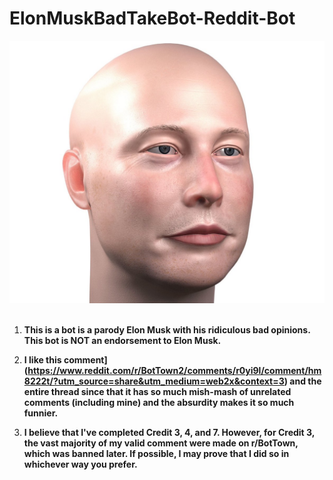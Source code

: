 # ElonMuskBadTakeBot-Reddit-Bot
![Web Crawler](BaldElon.jpg)
<br />
<br />
1. **This is a bot is a parody Elon Musk with his ridiculous bad opinions. This bot is NOT an endorsement to Elon Musk.**

2. **I like this 
comment](https://www.reddit.com/r/BotTown2/comments/r0yi9l/comment/hm8222t/?utm_source=share&utm_medium=web2x&context=3) 
and the entire thread since that it has so much mish-mash of unrelated comments (including mine) and the absurdity makes it so much funnier.**

4. **I believe that I've completed Credit 3, 4, and 7. However, for Credit 3, the vast majority of my valid comment were made on r/BotTown, which was banned later. If possible, I may prove that I did so in whichever way you prefer.**
